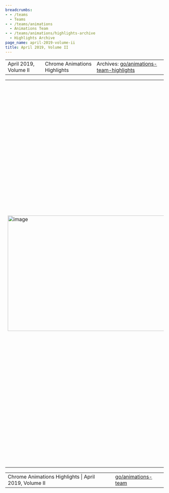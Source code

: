 ```yaml
---
breadcrumbs:
- - /teams
  - Teams
- - /teams/animations
  - Animations Team
- - /teams/animations/highlights-archive
  - Highlights Archive
page_name: april-2019-volume-ii
title: April 2019, Volume II
---
```


<table>
<tr>

<td>April 2019, Volume II</td>

<td>Chrome Animations Highlights</td>

<td>Archives: <a href="http://go/animations-team-highlights">go/animations-team-highlights</a></td>

</tr>
</table>

<table>
<tr>

<td><img alt="image" src="https://lh3.googleusercontent.com/ijzv1FoeaoQqmakoVD-22LcixO6d-o_mKKFTGwYa3JKIFBecPJtDZjHLnSTEBFBCVdcQxHg2PUAToBolahoOUz0-DmLVOi1rZjT_mksxuZA20sPrkULJVO7H3SeYSyRxA_4uIt2x" height=367 width=596></td>

<td>One DIV, "7 lines" of script. Done! (Animation from LottieFiles: <a href="https://lottiefiles.com/433-checked-done">https://lottiefiles.com/433-checked-done</a>)</td>

<td>Lottie in a PaintWorklet</td>

<td><a href="https://airbnb.design/lottie/">Lottie</a> is a popular framework from AirBnB that renders After Effects animations, allowing designers to create rich complex animations. Its <a href="https://github.com/airbnb/lottie-web">web implementation</a>, however, is not very performant. This sprint, Rob Flack (flackr@) prototyped a port of the Lottie renderer to a PaintWorklet - driven by a standard Web Animation for input progress. Not only does this bring richer devtools integration, but with the ongoing <a href="https://docs.google.com/document/d/1USTH2Vd4D2tALsvZvy4B2aWotKWjkCYP5m0g7b90RAU/edit?ts=5bb772e1#heading=h.2zu1g67jbavu">Off-Thread PaintWorklet</a> effort we will soon be able to render Lottie animations performance-isolated from the main thread!</td>

<td><table></td>
<td><tr></td>

<td><td><img alt="image" src="https://lh4.googleusercontent.com/U9zrtaB0y4-AB2jh3ZIpZBM4h6Syh5L4ZqasUgSLmdez7iBL0r4TkUvBJczJGh7usdsZaoxdrPtLE2jMuYDa-c103TacHIZ2ghex6xyAaF9dhkTCX8dIsjTQu2iYdtcc1wD6Uivp" height=128 width=283></td></td>

<td><td>Viz Hit-Testing - Linux Performance</td></td>

<td><td>Xianda (sunxd@) sadly left the team this sprint, but not before he followed through on</td></td>
<td><td>his promise to bring the fast-path rate on Linux up to the same standard as other platforms.</td></td>
<td><td>The goal was to have 80% of hittests use the</td></td>
<td><td>fast path - Xianda overdelivered as usual with a fantastic 93% fast-path rate!</td></td>

<td><td><img alt="image" src="https://lh5.googleusercontent.com/DYE-WxgyKi-r-aZ-7PNd8z9cWxufESkHmzVcqugM-wHBKU5pUjXqz2aT4v7XHQaDWXiRa6ZK0eqJKsQXkhskzkksQGQZ-yR_mmVnVFHU2IjEGiAqt-N9TrVpcL-8sZWFtxjmneD6" height=128 width=283></td></td>

<td><td>Stateful Animation Worklet</td></td>

<td><td><a href="https://drafts.css-houdini.org/css-animationworklet-1/#stateful-animator-desc">Stateful Animators</a> enable developers to keep local state in their Animation Worklet to perform richer effects (e.g. velocity based animations). Yi (yigu@) has lead the spec work on these, and this sprint he landed the corresponding code.</td></td>

<td></tr></td>
<td><tr></td>

<td><td>BlinkOn has come - and gone!</td></td>

<td><td>Two thirds of the Animations team decamped to Toronto for BlinkOn, spending two days listening to (and giving) talks, syncing with colleagues from around the world, and getting to know some of our new collaborators from Microsoft. Both Stephen's <a href="https://docs.google.com/presentation/u/1/d/1WrzDN_PiKBfOVUrrbOV8gHQO-ODN0gdCpWE4xMYv29c/edit?usp=drive_web&ouid=105513761242358226829">Off Main Thread CSS Paint</a> and Majid's <a href="https://docs.google.com/presentation/d/1BCEbLCg-o_Ko65byel5QGnO7Cwf5aPZPjqnnMNbbA5E/edit">Event Delegation to Worker and Worklets</a> talks were well attended and well received.</td></td>

<td><td>Web Animations - Moar Interop</td></td>

<td><td>Kevin (kevers@) has been hard at work fixing bugs in our Web Animations implementation - over 50% of the <a href="http://crbug.com/772407">known WPT failures</a> are now fixed! This sprint has seen a focus on timing issues, with plenty of nasty floating-point boundary case bugs to squish!</td></td>

<td></tr></td>
<td></table></td>

<td><img alt="image" src="https://lh3.googleusercontent.com/5vUZFWkmaAi__ErtI9EwMBbnBx7aRTDa74k33Ya0BQ6hLcTQU5TGX4nB6OzlJWXcdY17QGEiZi8ADo5xXF5o0EtnCxx_Naw9Fj0dGMIT8GUvCwoM3G7DLMpvzOA_7XuBnYX_NgJz" height=286 width=353></td>

<td>Scroll Snap - supporting AMP</td>

<td>AMP team are excited to use scroll snap for their image carousel, but need paginated behavior. We previously implemented the <a href="https://developer.mozilla.org/en-US/docs/Web/CSS/scroll-snap-stop">scroll-snap-stop</a> feature to enable this. This sprint they <a href="http://crbug.com/823998#c15">reported a bug</a> where they were able to 'break' the snapping and cause their content to go flying! Majid leapt into action: <a href="https://drive.google.com/file/d/1Jlb1IlQ66-JbCi1lBn-L0zhDBoiZF_Qb/view">reproducing</a>, diagnosing, and <a href="https://chromium-review.googlesource.com/c/chromium/src/+/1572286">fixing</a> the bug. This should clear the way for AMP to roll out scroll snap, and we are excitedly <a href="https://www.chromestatus.com/metrics/css/timeline/popularity/499">watching our metrics</a>.</td>

</tr>
</table>

<table>
<tr>

<td>Chrome Animations Highlights | April 2019, Volume II</td>

<td><a href="http://go/animations-team">go/animations-team</a></td>

</tr>
</table>
